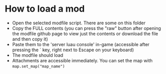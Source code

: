 # How to load a mod

-   Open the selected modfile script. There are some on this folder
-   Copy the FULL contents (you can press the "raw" button after opening the modfile github page to view just the contents or download the file and then copy it)
-   Paste them to the 'server luau console' in-game (accessible after pressing the ` key, right next to Escape on your keyboard)
-   The modfile should load
-   Attachments are accessible immediately. You can set the map with `map.set_map("map_name")`
